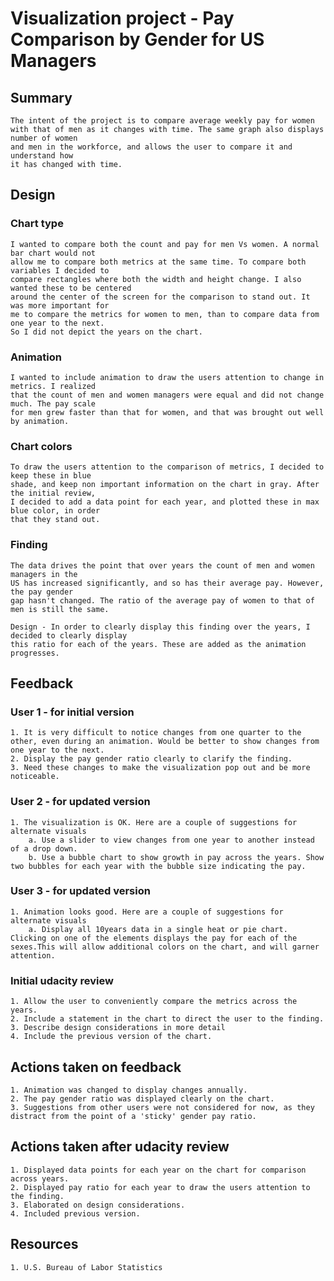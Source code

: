 # Visualization project - Pay Comparison by Gender for US Managers

## Summary

	The intent of the project is to compare average weekly pay for women
	with that of men as it changes with time. The same graph also displays number of women
	and men in the workforce, and allows the user to compare it and understand how 
	it has changed with time.
	
## Design
	
###	Chart type
	I wanted to compare both the count and pay for men Vs women. A normal bar chart would not
	allow me to compare both metrics at the same time. To compare both variables I decided to 
	compare rectangles where both the width and height change. I also wanted these to be centered 
	around the center of the screen for the comparison to stand out. It was more important for 
	me to compare the metrics for women to men, than to compare data from one year to the next.
	So I did not depict the years on the chart.
	
###	Animation
	I wanted to include animation to draw the users attention to change in metrics. I realized 
	that the count of men and women managers were equal and did not change much. The pay scale 
	for men grew faster than that for women, and that was brought out well by animation.
	
###	Chart colors
	To draw the users attention to the comparison of metrics, I decided to keep these in blue 
	shade, and keep non important information on the chart in gray. After the initial review, 
	I decided to add a data point for each year, and plotted these in max blue color, in order 
	that they stand out.
	
###	Finding
	The data drives the point that over years the count of men and women managers in the 
	US has increased significantly, and so has their average pay. However, the pay gender 
	gap hasn't changed. The ratio of the average pay of women to that of men is still the same.
	
	Design - In order to clearly display this finding over the years, I decided to clearly display
	this ratio for each of the years. These are added as the animation progresses.
	

## Feedback

###	User 1 - for initial version
	1. It is very difficult to notice changes from one quarter to the other, even during an animation. Would be better to show changes from one year to the next.
	2. Display the pay gender ratio clearly to clarify the finding.
	3. Need these changes to make the visualization pop out and be more noticeable.

###	User 2 - for updated version
	1. The visualization is OK. Here are a couple of suggestions for alternate visuals
		a. Use a slider to view changes from one year to another instead of a drop down.
		b. Use a bubble chart to show growth in pay across the years. Show two bubbles for each year with the bubble size indicating the pay.
###	User 3 - for updated version
	1. Animation looks good. Here are a couple of suggestions for alternate visuals
		a. Display all 10years data in a single heat or pie chart. Clicking on one of the elements displays the pay for each of the sexes.This will allow additional colors on the chart, and will garner attention.
###	Initial udacity review
	1. Allow the user to conveniently compare the metrics across the years.
	2. Include a statement in the chart to direct the user to the finding.
	3. Describe design considerations in more detail
	4. Include the previous version of the chart.
	
## Actions taken on feedback
	1. Animation was changed to display changes annually.
	2. The pay gender ratio was displayed clearly on the chart.	
	3. Suggestions from other users were not considered for now, as they distract from the point of a 'sticky' gender pay ratio.

## Actions taken after udacity review		
	1. Displayed data points for each year on the chart for comparison across years.
	2. Displayed pay ratio for each year to draw the users attention to the finding.
	3. Elaborated on design considerations.
	4. Included previous version.
	

## Resources
	1. U.S. Bureau of Labor Statistics
